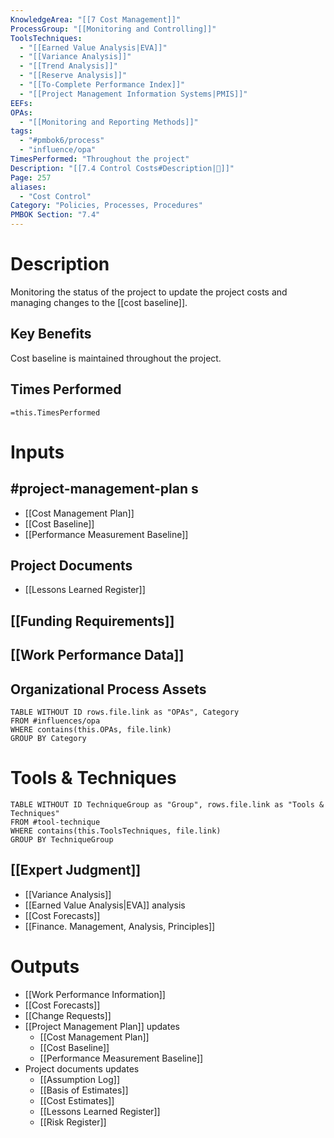 ```yaml
---
KnowledgeArea: "[[7 Cost Management]]"
ProcessGroup: "[[Monitoring and Controlling]]"
ToolsTechniques:
  - "[[Earned Value Analysis|EVA]]"
  - "[[Variance Analysis]]"
  - "[[Trend Analysis]]"
  - "[[Reserve Analysis]]"
  - "[[To-Complete Performance Index]]"
  - "[[Project Management Information Systems|PMIS]]"
EEFs:
OPAs:
  - "[[Monitoring and Reporting Methods]]"
tags:
  - "#pmbok6/process"
  - "influence/opa"
TimesPerformed: "Throughout the project"
Description: "[[7.4 Control Costs#Description|📝]]"
Page: 257
aliases:
  - "Cost Control"
Category: "Policies, Processes, Procedures"
PMBOK Section: "7.4"
---
```

# Description
Monitoring the status of the project to update the project costs and managing changes to the [[cost baseline]].
## Key Benefits
Cost baseline is maintained throughout the project.
## Times Performed
`=this.TimesPerformed`
# Inputs
## #project-management-plan s
- [[Cost Management Plan]]
- [[Cost Baseline]]
- [[Performance Measurement Baseline]]
## Project Documents
- [[Lessons Learned Register]]
## [[Funding Requirements]]
## [[Work Performance Data]]
## Organizational Process Assets
```dataview
TABLE WITHOUT ID rows.file.link as "OPAs", Category
FROM #influences/opa
WHERE contains(this.OPAs, file.link)
GROUP BY Category
```
# Tools & Techniques
```dataview
TABLE WITHOUT ID TechniqueGroup as "Group", rows.file.link as "Tools & Techniques"
FROM #tool-technique
WHERE contains(this.ToolsTechniques, file.link)
GROUP BY TechniqueGroup
```
## [[Expert Judgment]]
- [[Variance Analysis]]
- [[Earned Value Analysis|EVA]] analysis
- [[Cost Forecasts]]
- [[Finance. Management, Analysis, Principles]]
# Outputs
- [[Work Performance Information]]
- [[Cost Forecasts]]
- [[Change Requests]]
- [[Project Management Plan]] updates
	- [[Cost Management Plan]]
	- [[Cost Baseline]]
	- [[Performance Measurement Baseline]]
- Project documents updates
	- [[Assumption Log]]
	- [[Basis of Estimates]]
	- [[Cost Estimates]]
	- [[Lessons Learned Register]]
	- [[Risk Register]]